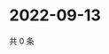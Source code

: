 # 2022-09-13

共 0 条

<!-- BEGIN WEIBO -->
<!-- 最后更新时间 Tue Sep 13 2022 04:04:39 GMT+0800 (China Standard Time) -->

<!-- END WEIBO -->

